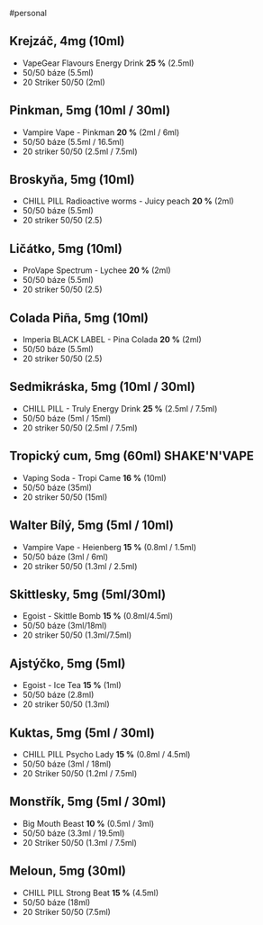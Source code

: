 
#personal

## Krejzáč, 4mg (10ml)
- VapeGear Flavours Energy Drink **25 %** (2.5ml)
- 50/50 báze (5.5ml)
- 20 Striker 50/50 (2ml)

## Pinkman, 5mg (10ml / 30ml)
- Vampire Vape - Pinkman **20 %** (2ml / 6ml)
- 50/50 báze (5.5ml / 16.5ml)
- 20 striker 50/50 (2.5ml / 7.5ml)

## Broskyňa, 5mg (10ml)
- CHILL PILL Radioactive worms - Juicy peach **20 %** (2ml)
- 50/50 báze (5.5ml)
- 20 striker 50/50 (2.5)

## Ličátko, 5mg (10ml)
- ProVape Spectrum - Lychee **20 %** (2ml)
- 50/50 báze (5.5ml)
- 20 striker 50/50 (2.5)

## Colada Piña, 5mg (10ml)
- Imperia BLACK LABEL - Pina Colada **20 %** (2ml)
- 50/50 báze (5.5ml)
- 20 striker 50/50 (2.5)

## Sedmikráska, 5mg (10ml / 30ml)
- CHILL PILL - Truly Energy Drink **25 %** (2.5ml / 7.5ml)
- 50/50 báze (5ml / 15ml)
- 20 striker 50/50 (2.5ml / 7.5ml)

## Tropický cum, 5mg (60ml) SHAKE'N'VAPE
- Vaping Soda - Tropi Came **16 %** (10ml)
- 50/50 báze (35ml)
- 20 striker 50/50 (15ml)

## Walter Bílý, 5mg (5ml / 10ml)
- Vampire Vape - Heienberg **15 %** (0.8ml / 1.5ml)
- 50/50 báze (3ml / 6ml)
- 20 striker 50/50 (1.3ml / 2.5ml)

## Skittlesky, 5mg (5ml/30ml)
- Egoist - Skittle Bomb **15 %** (0.8ml/4.5ml)
- 50/50 báze (3ml/18ml)
- 20 striker 50/50 (1.3ml/7.5ml)

## Ajstýčko, 5mg (5ml)
- Egoist - Ice Tea **15 %** (1ml)
- 50/50 báze (2.8ml)
- 20 striker 50/50 (1.3ml)

## Kuktas, 5mg (5ml / 30ml)
- CHILL PILL Psycho Lady **15 %** (0.8ml / 4.5ml)
- 50/50 báze (3ml / 18ml)
- 20 Striker 50/50 (1.2ml / 7.5ml)

## Monstřík, 5mg (5ml / 30ml)
- Big Mouth Beast **10 %** (0.5ml / 3ml)
- 50/50 báze (3.3ml / 19.5ml)
- 20 Striker 50/50 (1.3ml / 7.5ml)

## Meloun, 5mg (30ml)
- CHILL PILL Strong Beat **15 %** (4.5ml)
- 50/50 báze (18ml)
- 20 Striker 50/50 (7.5ml)